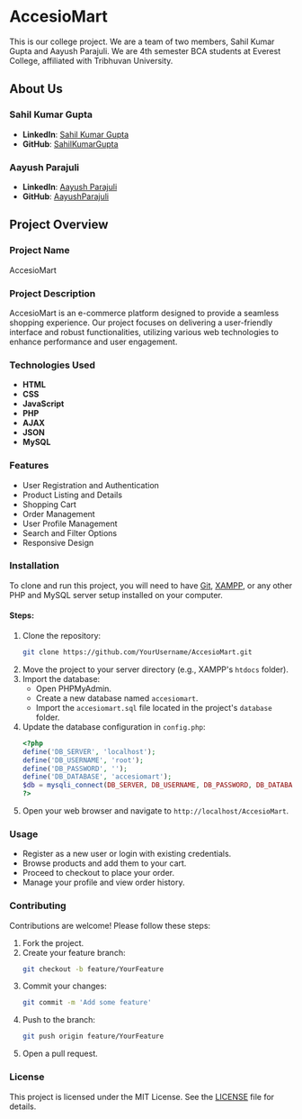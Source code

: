 # AccesioMart

This is our college project. We are a team of two members, Sahil Kumar Gupta and Aayush Parajuli. We are 4th semester BCA students at Everest College, affiliated with Tribhuvan University.

## About Us

### Sahil Kumar Gupta
- **LinkedIn**: [Sahil Kumar Gupta](https://www.linkedin.com/in/sahil-gupta-44294b2b2/)
- **GitHub**: [SahilKumarGupta](https://github.com/sahilgupta43)

### Aayush Parajuli
- **LinkedIn**: [Aayush Parajuli](https://www.linkedin.com/in/aayush-parajuli-232ba3317/)
- **GitHub**: [AayushParajuli](https://github.com/Aayush-Parajuli-lab)

## Project Overview

### Project Name
AccesioMart

### Project Description
AccesioMart is an e-commerce platform designed to provide a seamless shopping experience. Our project focuses on delivering a user-friendly interface and robust functionalities, utilizing various web technologies to enhance performance and user engagement.

### Technologies Used
- **HTML**
- **CSS**
- **JavaScript**
- **PHP**
- **AJAX**
- **JSON**
- **MySQL**

### Features
- User Registration and Authentication
- Product Listing and Details
- Shopping Cart
- Order Management
- User Profile Management
- Search and Filter Options
- Responsive Design

### Installation
To clone and run this project, you will need to have [Git](https://git-scm.com), [XAMPP](https://www.apachefriends.org/index.html), or any other PHP and MySQL server setup installed on your computer.

#### Steps:
1. Clone the repository:
    ```bash
    git clone https://github.com/YourUsername/AccesioMart.git
    ```
2. Move the project to your server directory (e.g., XAMPP's `htdocs` folder).
3. Import the database:
   - Open PHPMyAdmin.
   - Create a new database named `accesiomart`.
   - Import the `accesiomart.sql` file located in the project's `database` folder.
4. Update the database configuration in `config.php`:
    ```php
    <?php
    define('DB_SERVER', 'localhost');
    define('DB_USERNAME', 'root');
    define('DB_PASSWORD', '');
    define('DB_DATABASE', 'accesiomart');
    $db = mysqli_connect(DB_SERVER, DB_USERNAME, DB_PASSWORD, DB_DATABASE);
    ?>
    ```
5. Open your web browser and navigate to `http://localhost/AccesioMart`.

### Usage
- Register as a new user or login with existing credentials.
- Browse products and add them to your cart.
- Proceed to checkout to place your order.
- Manage your profile and view order history.

### Contributing
Contributions are welcome! Please follow these steps:
1. Fork the project.
2. Create your feature branch:
    ```bash
    git checkout -b feature/YourFeature
    ```
3. Commit your changes:
    ```bash
    git commit -m 'Add some feature'
    ```
4. Push to the branch:
    ```bash
    git push origin feature/YourFeature
    ```
5. Open a pull request.

### License
This project is licensed under the MIT License. See the [LICENSE](LICENSE) file for details.
